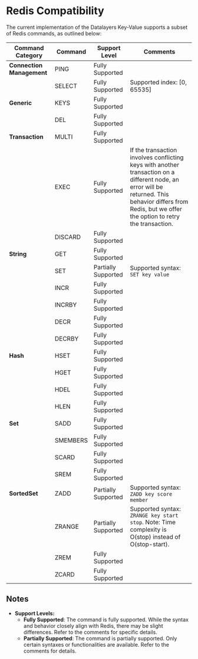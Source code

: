 # Redis Compatibility

The current implementation of the Datalayers Key-Value supports a subset of Redis commands, as outlined below:

| Command Category | Command | Support Level | Comments |
| --- | --- | --- | --- |
| **Connection Management** | PING | Fully Supported |     |
|     | SELECT | Fully Supported | Supported index: [0, 65535]  |
| **Generic** | KEYS | Fully Supported |     |
|     | DEL | Fully Supported |     |
| **Transaction** | MULTI | Fully Supported |     |
|     | EXEC | Fully Supported | If the transaction involves conflicting keys with another transaction on a different node, an error will be returned. This behavior differs from Redis, but we offer the option to retry the transaction. |
|     | DISCARD | Fully Supported |     |
| **String** | GET | Fully Supported |     |
|     | SET | Partially Supported | Supported syntax: `SET key value` |
|     | INCR | Fully Supported |     |
|     | INCRBY | Fully Supported |     |
|     | DECR | Fully Supported |     |
|     | DECRBY | Fully Supported |     |
| **Hash** | HSET | Fully Supported |     |
|     | HGET | Fully Supported |     |
|     | HDEL | Fully Supported |     |
|     | HLEN | Fully Supported |     |
| **Set** | SADD | Fully Supported |     |
|     | SMEMBERS | Fully Supported |     |
|     | SCARD | Fully Supported |     |
|     | SREM | Fully Supported |     |
| **SortedSet** | ZADD | Partially Supported | Supported syntax: `ZADD key score member` |
|     | ZRANGE | Partially Supported | Supported syntax: `ZRANGE key start stop`. Note: Time complexity is O(stop) instead of O(stop-start). |
|     | ZREM | Fully Supported |     |
|     | ZCARD | Fully Supported |     |

## Notes

- **Support Levels:**
  - **Fully Supported**: The command is fully supported. While the syntax and behavior closely align with Redis, there may be slight differences. Refer to the comments for specific details.
  - **Partially Supported**: The command is partially supported. Only certain syntaxes or functionalities are available. Refer to the comments for details.
